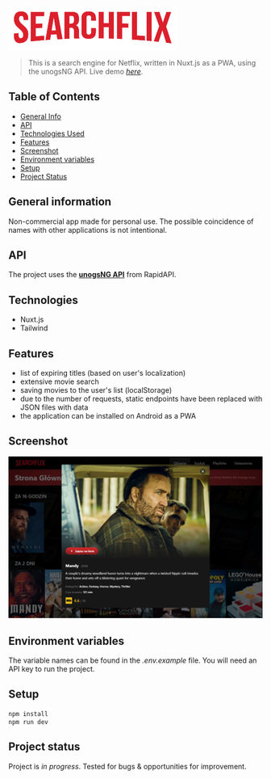 ![Logo](./assets/images/logo.png)
> This is a search engine for Netflix, written in Nuxt.js as a PWA, using the unogsNG API. 
> Live demo [_here_](https://searchflix.netlify.app/).

## Table of Contents
* [General Info](#general-information)
* [API](#api)
* [Technologies Used](#technologies)
* [Features](#features)
* [Screenshot](#screenshot)
* [Environment variables](#environment-variables)
* [Setup](#setup)
* [Project Status](#project-status)

## General information
Non-commercial app made for personal use. The possible coincidence of names with other applications is not intentional.

## API
The project uses the [**unogsNG API**](https://rapidapi.com/unogs/api/unogsng/) from RapidAPI.

## Technologies
- Nuxt.js
- Tailwind

## Features
- list of expiring titles (based on user's localization)
- extensive movie search
- saving movies to the user's list (localStorage)
- due to the number of requests, static endpoints have been replaced with JSON files with data
- the application can be installed on Android as a PWA

## Screenshot
![Screenshot](./assets/images/screen.png)

## Environment variables
The variable names can be found in the _.env.example_ file. You will need an API key to run the project.

## Setup
```
npm install
npm run dev
```

## Project status
Project is _in progress_. Tested for bugs & opportunities for improvement.